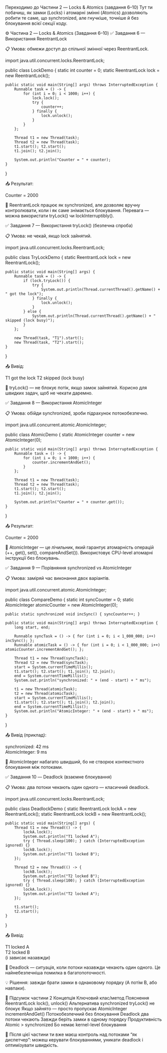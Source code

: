 Переходимо до Частини 2 — Locks & Atomics (завдання 6–10)
Тут ти побачиш, як замки (Locks) і атомарні змінні (Atomics) дозволяють робити те саме, що synchronized, але гнучкіше, точніше й без блокування всієї секції коду.

⚙️ Частина 2 — Locks & Atomics (Завдання 6–10)
✅ Завдання 6 — Використання ReentrantLock

📋 Умова: обмежи доступ до спільної змінної через ReentrantLock.

import java.util.concurrent.locks.ReentrantLock;

public class LockDemo {
static int counter = 0;
static ReentrantLock lock = new ReentrantLock();

    public static void main(String[] args) throws InterruptedException {
        Runnable task = () -> {
            for (int i = 0; i < 1000; i++) {
                lock.lock();
                try {
                    counter++;
                } finally {
                    lock.unlock();
                }
            }
        };

        Thread t1 = new Thread(task);
        Thread t2 = new Thread(task);
        t1.start(); t2.start();
        t1.join(); t2.join();

        System.out.println("Counter = " + counter);
    }
}


📤 Результат:

Counter = 2000


🧠 ReentrantLock працює як synchronized, але дозволяє вручну контролювати, коли і як саме знімається блокування.
Перевага — можна використати tryLock() чи lockInterruptibly().

✅ Завдання 7 — Використання tryLock() (безпечна спроба)

📋 Умова: не чекай, якщо lock зайнятий.

import java.util.concurrent.locks.ReentrantLock;

public class TryLockDemo {
static ReentrantLock lock = new ReentrantLock();

    public static void main(String[] args) {
        Runnable task = () -> {
            if (lock.tryLock()) {
                try {
                    System.out.println(Thread.currentThread().getName() + " got the lock");
                } finally {
                    lock.unlock();
                }
            } else {
                System.out.println(Thread.currentThread().getName() + " skipped (lock busy)");
            }
        };

        new Thread(task, "T1").start();
        new Thread(task, "T2").start();
    }
}


📤 Вивід:

T1 got the lock
T2 skipped (lock busy)


🧠 tryLock() — не блокує потік, якщо замок зайнятий.
Корисно для швидких задач, щоб не чекати даремно.

✅ Завдання 8 — Використання AtomicInteger

📋 Умова: обійди synchronized, зроби підрахунок потокобезпечно.

import java.util.concurrent.atomic.AtomicInteger;

public class AtomicDemo {
static AtomicInteger counter = new AtomicInteger(0);

    public static void main(String[] args) throws InterruptedException {
        Runnable task = () -> {
            for (int i = 0; i < 1000; i++) {
                counter.incrementAndGet();
            }
        };

        Thread t1 = new Thread(task);
        Thread t2 = new Thread(task);
        t1.start(); t2.start();
        t1.join(); t2.join();

        System.out.println("Counter = " + counter.get());
    }
}


📤 Результат:

Counter = 2000


🧠 AtomicInteger — це лічильник, який гарантує атомарність операцій (++, get(), set(), compareAndSet()).
Використовує CPU-level атомарні інструкції без блокувань.

✅ Завдання 9 — Порівняння synchronized vs AtomicInteger

📋 Умова: заміряй час виконання двох варіантів.

import java.util.concurrent.atomic.AtomicInteger;

public class CompareDemo {
static int syncCounter = 0;
static AtomicInteger atomicCounter = new AtomicInteger(0);

    public static synchronized void incSync() { syncCounter++; }

    public static void main(String[] args) throws InterruptedException {
        long start, end;

        Runnable syncTask = () -> { for (int i = 0; i < 1_000_000; i++) incSync(); };
        Runnable atomicTask = () -> { for (int i = 0; i < 1_000_000; i++) atomicCounter.incrementAndGet(); };

        Thread t1 = new Thread(syncTask);
        Thread t2 = new Thread(syncTask);
        start = System.currentTimeMillis();
        t1.start(); t2.start(); t1.join(); t2.join();
        end = System.currentTimeMillis();
        System.out.println("synchronized: " + (end - start) + " ms");

        t1 = new Thread(atomicTask);
        t2 = new Thread(atomicTask);
        start = System.currentTimeMillis();
        t1.start(); t2.start(); t1.join(); t2.join();
        end = System.currentTimeMillis();
        System.out.println("AtomicInteger: " + (end - start) + " ms");
    }
}


📤 Вивід (приклад):

synchronized: 42 ms  
AtomicInteger: 9 ms


🧠 AtomicInteger набагато швидший, бо не створює контекстного блокування між потоками.

✅ Завдання 10 — Deadlock (взаємне блокування)

📋 Умова: два потоки чекають один одного — класичний deadlock.

import java.util.concurrent.locks.ReentrantLock;

public class DeadlockDemo {
static ReentrantLock lockA = new ReentrantLock();
static ReentrantLock lockB = new ReentrantLock();

    public static void main(String[] args) {
        Thread t1 = new Thread(() -> {
            lockA.lock();
            System.out.println("T1 locked A");
            try { Thread.sleep(100); } catch (InterruptedException ignored) {}
            lockB.lock();
            System.out.println("T1 locked B");
        });

        Thread t2 = new Thread(() -> {
            lockB.lock();
            System.out.println("T2 locked B");
            try { Thread.sleep(100); } catch (InterruptedException ignored) {}
            lockA.lock();
            System.out.println("T2 locked A");
        });

        t1.start();
        t2.start();
    }
}


📤 Вивід:

T1 locked A  
T2 locked B  
(і зависає назавжди)


🧠 Deadlock — ситуація, коли потоки назавжди чекають один одного.
Це найнебезпечніша помилка в багатопоточності.

💡 Рішення: завжди брати замки в однаковому порядку (A потім B, або навпаки).

🧩 Підсумок частини 2
Концепція	Ключовий клас/метод	Пояснення
ReentrantLock	lock(), unlock()	Альтернатива synchronized
tryLock()	не блокує	Якщо зайнято — просто пропускає
AtomicInteger	incrementAndGet()	Потокобезпечний без блокування
Deadlock	два потоки чекають	Завжди беріть замки в одному порядку
Продуктивність	Atomic > synchronized	Бо немає kernel-level блокування

🧠 Після цієї частини ти вже маєш контроль над потоками “як диспетчер”:
можеш керувати блокуваннями, уникати deadlock і оптимізувати швидкість.
